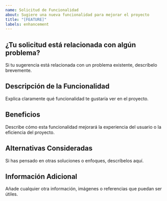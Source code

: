 ```yaml
---
name: Solicitud de Funcionalidad
about: Sugiere una nueva funcionalidad para mejorar el proyecto
title: "[FEATURE]"
labels: enhancement
---
```


## ¿Tu solicitud está relacionada con algún problema? 
Si tu sugerencia está relacionada con un problema existente, descríbelo brevemente.

## Descripción de la Funcionalidad
Explica claramente qué funcionalidad te gustaría ver en el proyecto.

## Beneficios
Describe cómo esta funcionalidad mejorará la experiencia del usuario o la eficiencia del proyecto.

## Alternativas Consideradas
Si has pensado en otras soluciones o enfoques, descríbelos aquí.

## Información Adicional
Añade cualquier otra información, imágenes o referencias que puedan ser útiles.
